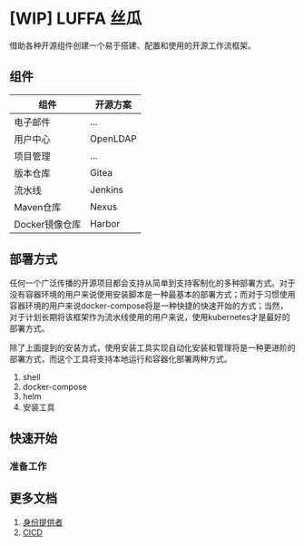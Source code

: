 # [WIP] LUFFA 丝瓜

借助各种开源组件创建一个易于搭建、配置和使用的开源工作流框架。

## 组件

| 组件           | 开源方案 |
| -------------- | -------- |
| 电子邮件       | ...      |
| 用户中心       | OpenLDAP |
| 项目管理       | ...      |
| 版本仓库       | Gitea    |
| 流水线         | Jenkins  |
| Maven仓库      | Nexus    |
| Docker镜像仓库 | Harbor   |

## 部署方式

任何一个广泛传播的开源项目都会支持从简单到支持客制化的多种部署方式。对于没有容器环境的用户来说使用安装脚本是一种最基本的部署方式；而对于习惯使用容器环境的用户来说docker-compose将是一种快捷的快速开始的方式；当然，对于计划长期将该框架作为流水线使用的用户来说，使用kubernetes才是最好的部署方式。

除了上面提到的安装方式，使用安装工具实现自动化安装和管理将是一种更进阶的部署方式，而这个工具将支持本地运行和容器化部署两种方式。

1. shell
2. docker-compose
3. helm
4. 安装工具

## 快速开始

### 准备工作

## 更多文档

1. [身份提供者](./docs/AuthenticationProvider.md)
2. [CICD](./docs/CICD.md)